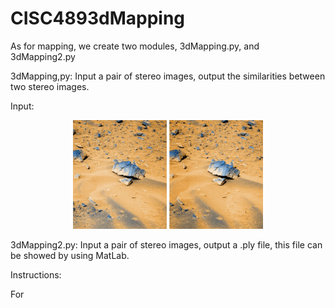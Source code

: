 # CISC4893dMapping

As for mapping, we create two modules, 3dMapping.py, and 3dMapping2.py


3dMapping,py:
  Input a pair of stereo images, output the similarities between two stereo images.

  Input: 
  
  <p align="center">
  <img src="4l.png" width="150"/>
  <img src="4r.png" width="150"/>
  </p>
  
3dMapping2.py:
  Input a pair of stereo images, output a .ply file, this file can be showed by using MatLab.




Instructions:

For 
